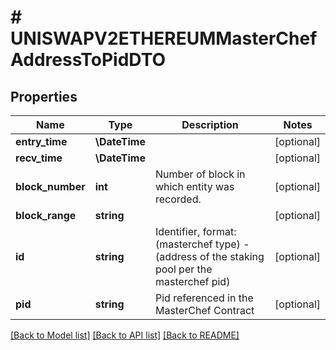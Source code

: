 # # UNISWAPV2ETHEREUMMasterChefAddressToPidDTO

## Properties

Name | Type | Description | Notes
------------ | ------------- | ------------- | -------------
**entry_time** | **\DateTime** |  | [optional]
**recv_time** | **\DateTime** |  | [optional]
**block_number** | **int** | Number of block in which entity was recorded. | [optional]
**block_range** | **string** |  | [optional]
**id** | **string** | Identifier, format: (masterchef type) - (address of the staking pool per the masterchef pid) | [optional]
**pid** | **string** | Pid referenced in the MasterChef Contract | [optional]

[[Back to Model list]](../../README.md#models) [[Back to API list]](../../README.md#endpoints) [[Back to README]](../../README.md)
